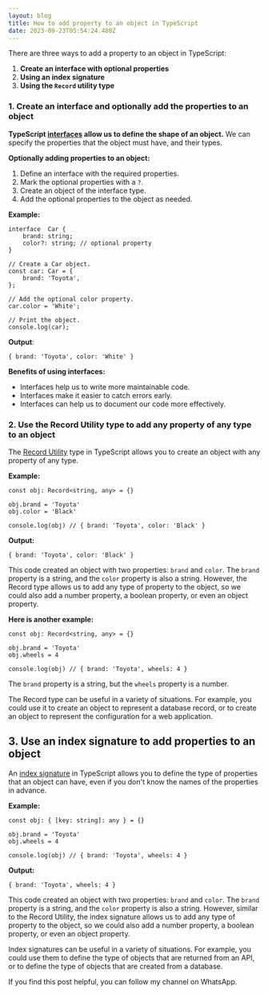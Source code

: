 ```yaml
---
layout: blog
title: How to add property to an object in TypeScript
date: 2023-09-23T05:54:24.480Z
---
```

There are three ways to add a property to an object in TypeScript:

1.  **Create an interface with optional properties** 
2.  **Using an index signature**
3.  **Using the  `Record`  utility type**

### 1. Create an interface and optionally add the properties to an object
**TypeScript [interfaces](https://www.typescriptlang.org/docs/handbook/interfaces.html) allow us to define the shape of an object.** We can specify the properties that the object must have, and their types.

**Optionally adding properties to an object:**

1.  Define an interface with the required properties.
2.  Mark the optional properties with a  `?`.
3.  Create an object of the interface type.
4.  Add the optional properties to the object as needed.

**Example:**
```
interface  Car {
	brand: string;
	color?: string; // optional property
}

// Create a Car object.
const car: Car = {
	brand: 'Toyota',
};

// Add the optional color property.
car.color = 'White';

// Print the object.
console.log(car);
```

**Output**:
```
{ brand: 'Toyota', color: 'White' }

```

**Benefits of using interfaces:**
-   Interfaces help us to write more maintainable code.
-   Interfaces make it easier to catch errors early.
-   Interfaces can help us to document our code more effectively.

### 2. Use the Record Utility type to add any property of any type to an object
The [Record Utility](https://www.typescriptlang.org/docs/handbook/utility-types.html) type in TypeScript allows you to create an object with any property of any type.

**Example:**
```
const obj: Record<string, any> = {}

obj.brand = 'Toyota'
obj.color = 'Black'

console.log(obj) // { brand: 'Toyota', color: 'Black' }
```

**Output:**
```
{ brand: 'Toyota', color: 'Black' }
```

This code created an object with two properties: `brand` and `color`. The `brand` property is a string, and the `color` property is also a string. However, the Record type allows us to add any type of property to the object, so we could also add a number property, a boolean property, or even an object property.

**Here is another example:**
```
const obj: Record<string, any> = {}

obj.brand = 'Toyota'
obj.wheels = 4

console.log(obj) // { brand: 'Toyota', wheels: 4 }
```

The `brand` property is a string, but the `wheels` property is a number.

The Record type can be useful in a variety of situations. For example, you could use it to create an object to represent a database record, or to create an object to represent the configuration for a web application.

## 3. Use an index signature to add properties to an object
An [index signature](https://dmitripavlutin.com/typescript-index-signatures/) in TypeScript allows you to define the type of properties that an object can have, even if you don't know the names of the properties in advance.

**Example:**
```
const obj: { [key: string]: any } = {}

obj.brand = 'Toyota'
obj.wheels = 4

console.log(obj) // { brand: 'Toyota', wheels: 4 }
```

**Output:**
```
{ brand: 'Toyota', wheels: 4 }
```

This code created an object with two properties: `brand` and `color`. The `brand` property is a string, and the `color` property is also a string. However, similar to the Record Utility, the index signature allows us to add any type of property to the object, so we could also add a number property, a boolean property, or even an object property.

Index signatures can be useful in a variety of situations. For example, you could use them to define the type of objects that are returned from an API, or to define the type of objects that are created from a database.

If you find this post helpful, you can follow my channel on WhatsApp.
